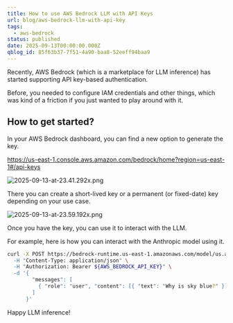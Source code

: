 ```yaml
---
title: How to use AWS Bedrock LLM with API Keys
url: blog/aws-bedrock-llm-with-api-key
tags:
  - aws-bedrock
status: published
date: 2025-09-13T00:00:00.000Z
qblog_id: 85f63b37-7f51-4a90-baa8-52eeff94baa9
---
```


Recently, AWS Bedrock (which is a marketplace for LLM inference) has started supporting API key-based authentication.

Before, you needed to configure IAM credentials and other things, which was kind of a friction if you just wanted to play around with it.

## How to get started?
In your AWS Bedrock dashboard, you can find a new option to generate the key.

https://us-east-1.console.aws.amazon.com/bedrock/home?region=us-east-1#/api-keys

![2025-09-13-at-23.41.292x.png](https://images.nesin.io/f_auto,q_auto/qblog/AIEngineerGuide/2025-09/xq0rahfkitgynwf7ig54)

There you can create a short-lived key or a permanent (or fixed-date) key depending on your use case.

![2025-09-13-at-23.59.192x.png](https://images.nesin.io/f_auto,q_auto/qblog/AIEngineerGuide/2025-09/ssaqsepdxvoyc6oorpbx)

Once you have the key, you can use it to interact with the LLM.

For example, here is how you can interact with the Anthropic model using it.

```bash
curl -X POST https://bedrock-runtime.us-east-1.amazonaws.com/model/us.anthropic.claude-3-sonnet-20240229-v1:0/converse" \
  -H "Content-Type: application/json" \
  -H "Authorization: Bearer ${AWS_BEDROCK_API_KEY}" \
  -d '{
        "messages": [
          { "role": "user", "content": [{ "text": "Why is sky blue?" }] }
        ]
      }'

```

Happy LLM inference!